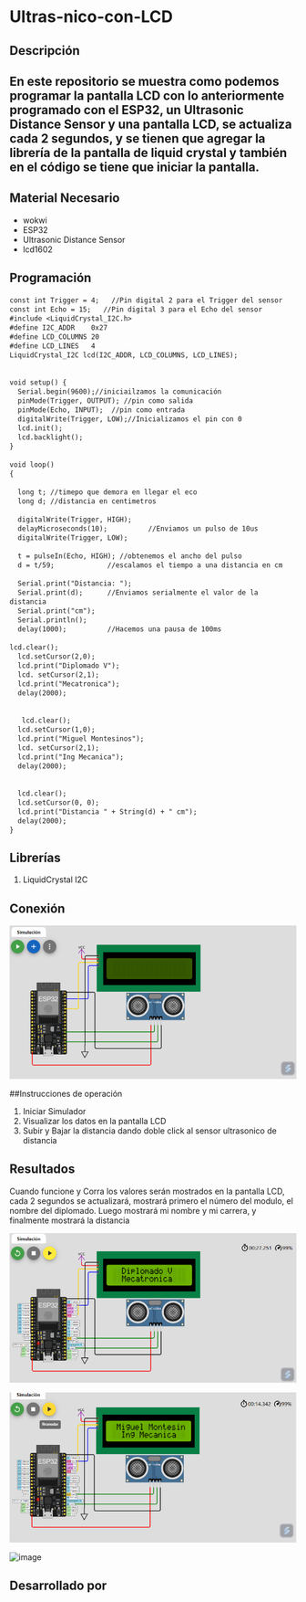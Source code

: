 # Ultras-nico-con-LCD

## Descripción
## En este repositorio se muestra como  podemos programar la pantalla LCD con lo anteriormente programado con el ESP32, un Ultrasonic Distance Sensor y una pantalla LCD, se actualiza cada 2 segundos, y se tienen que agregar la librería de la pantalla de liquid crystal y también en el código se tiene que iniciar la pantalla. 
## Material Necesario
- wokwi
- ESP32 
- Ultrasonic Distance Sensor
- lcd1602
## Programación
```
const int Trigger = 4;   //Pin digital 2 para el Trigger del sensor
const int Echo = 15;   //Pin digital 3 para el Echo del sensor
#include <LiquidCrystal_I2C.h>
#define I2C_ADDR    0x27
#define LCD_COLUMNS 20
#define LCD_LINES   4
LiquidCrystal_I2C lcd(I2C_ADDR, LCD_COLUMNS, LCD_LINES);


void setup() {
  Serial.begin(9600);//iniciailzamos la comunicación
  pinMode(Trigger, OUTPUT); //pin como salida
  pinMode(Echo, INPUT);  //pin como entrada
  digitalWrite(Trigger, LOW);//Inicializamos el pin con 0
  lcd.init();
  lcd.backlight();
}

void loop()
{

  long t; //timepo que demora en llegar el eco
  long d; //distancia en centimetros

  digitalWrite(Trigger, HIGH);
  delayMicroseconds(10);          //Enviamos un pulso de 10us
  digitalWrite(Trigger, LOW);
  
  t = pulseIn(Echo, HIGH); //obtenemos el ancho del pulso
  d = t/59;             //escalamos el tiempo a una distancia en cm
  
  Serial.print("Distancia: ");
  Serial.print(d);      //Enviamos serialmente el valor de la distancia
  Serial.print("cm");
  Serial.println();
  delay(1000);          //Hacemos una pausa de 100ms

lcd.clear();
  lcd.setCursor(2,0);
  lcd.print("Diplomado V");
  lcd. setCursor(2,1);
  lcd.print("Mecatronica");
  delay(2000);
  

   lcd.clear();
  lcd.setCursor(1,0);
  lcd.print("Miguel Montesinos");
  lcd. setCursor(2,1);
  lcd.print("Ing Mecanica");
  delay(2000);

  
  lcd.clear();
  lcd.setCursor(0, 0);
  lcd.print("Distancia " + String(d) + " cm");
  delay(2000);
}
 ```
## Librerías

1. LiquidCrystal I2C

## Conexión

![image](https://github.com/MiguelMontesinos/Ultras-nico-con-LCD/blob/main/Captura%20de%20pantalla%202024-12-12%20201325.png?raw=true)


##Instrucciones de operación 

1. Iniciar Simulador
2. Visualizar los datos en la pantalla LCD
3. Subir y Bajar la distancia dando doble click al sensor ultrasonico de distancia

## Resultados

Cuando funcione y Corra los valores serán mostrados en la pantalla LCD, cada 2 segundos se actualizará, mostrará primero el número del modulo, el nombre del diplomado. Luego mostrará mi nombre y mi carrera, y finalmente mostrará la distancia

![image](https://github.com/MiguelMontesinos/Ultras-nico-con-LCD/blob/main/Captura%20de%20pantalla%202024-12-12%20201118.png?raw=true)

![image](https://github.com/MiguelMontesinos/Ultras-nico-con-LCD/blob/main/Captura%20de%20pantalla%202024-12-12%20200957.png?raw=true)

![image]()


## Desarrollado por
